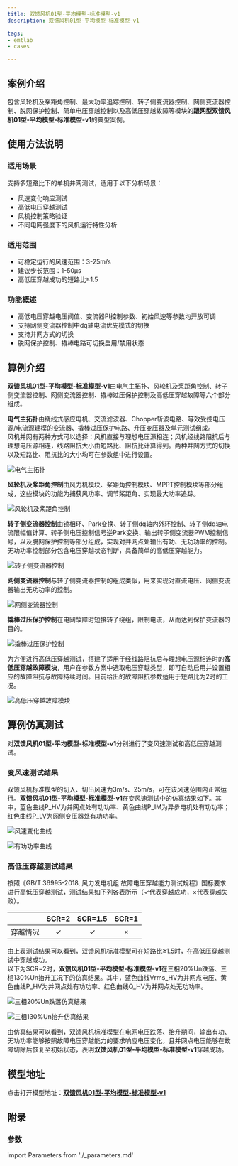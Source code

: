 ```yaml
---
title: 双馈风机01型-平均模型-标准模型-v1
description: 双馈风机01型-平均模型-标准模型-v1

tags:
- emtlab
- cases

---
```



## 案例介绍

包含风轮机及桨距角控制、最大功率追踪控制、转子侧变流器控制、网侧变流器控制、脱网保护控制、简单电压穿越控制以及高低压穿越故障等模块的**跟网型双馈风机01型-平均模型-标准模型-v1**的典型案例。


## 使用方法说明

### 适用场景  

支持多短路比下的单机并网测试，适用于以下分析场景：
   + 风速变化响应测试  
   + 高低电压穿越测试  
   + 风机控制策略验证  
   + 不同电网强度下的风机运行特性分析  

### 适用范围  
   + 可稳定运行的风速范围：3-25m/s  
   + 建议步长范围：1-50μs  
   + 高低压穿越成功的短路比≥1.5 

### 功能概述  
   + 高低电压穿越电压阈值、变流器PI控制参数、初始风速等参数均开放可调  
   + 支持网侧变流器控制中dq轴电流优先模式的切换  
   + 支持并网方式的切换  
   + 脱网保护控制、撬棒电路可切换启用/禁用状态

  
## 算例介绍

**双馈风机01型-平均模型-标准模型-v1**由电气主拓扑、风轮机及桨距角控制、转子侧变流器控制、网侧变流器控制、撬棒过压保护控制及高低压穿越故障等六个部分组成。  

**电气主拓扑**由绕线式感应电机、交流滤波器、Chopper斩波电路、等效受控电压源/电流源建模的变流器、撬棒过压保护电路、升压变压器及单元测试组成。  
风机并网有两种方式可以选择：风机直接与理想电压源相连；风机经线路阻抗后与理想电压源相连，线路阻抗大小由短路比、阻抗比计算得到。两种并网方式的切换以及短路比、阻抗比的大小均可在参数组中进行设置。  

![电气主拓扑](./wtg_dfig_01-avm-std-v1b2-main.png "电气主拓扑")


**风轮机及桨距角控制**由风力机模块、桨距角控制模块、MPPT控制模块等部分组成，这些模块的功能为捕获风功率、调节桨距角、实现最大功率追踪。  

![风轮机及桨距角控制](./wtg_dfig_01-avm-std-v1b2-mppt.png "风轮机及桨距角控制")


**转子侧变流器控制**由锁相环、Park变换、转子侧dq轴内外环控制、转子侧dq轴电流限幅值计算、转子侧电压控制信号逆Park变换、输出转子侧变流器PWM控制信号，以及脱网保护控制等部分组成，实现对并网点处输出有功、无功功率的控制。无功功率控制部分包含电压穿越状态判断，具备简单的高低压穿越能力。  

![转子侧变流器控制](./wtg_dfig_01-avm-std-v1b2-rsc.png "转子侧变流器控制")


**网侧变流器控制**与转子侧变流器控制的组成类似，用来实现对直流电压、网侧变流器输出无功功率的控制。  

![网侧变流器控制](./wtg_dfig_01-avm-std-v1b2-gsc.png "网侧变流器控制")

**撬棒过压保护控制**在电网故障时短接转子绕组，限制电流，从而达到保护变流器的目的。  

![撬棒过压保护控制](./wtg_dfig_01-avm-std-v1b2-crowbar.png "撬棒过压保护控制")

为方便进行高低压穿越测试，搭建了适用于经线路阻抗后与理想电压源相连时的**高低压穿越故障模块**，用户在参数方案中选取电压穿越类型，即可自动启用并设置相应的故障阻抗与故障持续时间。目前给出的故障阻抗参数适用于短路比为2时的工况。  

![高低压穿越故障模块](./wtg_dfig_01-avm-std-v1b2-fault.png "高低压穿越故障模块")


## 算例仿真测试

对**双馈风机01型-平均模型-标准模型-v1**分别进行了变风速测试和高低压穿越测试。

### 变风速测试结果
双馈风机标准模型的切入、切出风速为3m/s、25m/s，可在该风速范围内正常运行。**双馈风机01型-平均模型-标准模型-v1**在变风速测试中的仿真结果如下。其中，蓝色曲线P_HV为并网点处有功功率、黄色曲线P_IM为异步电机处有功功率；红色曲线P_LV为网侧变压器处有功功率。  

![风速变化曲线](./wtg_dfig_01-avm-std-v1b2-vwind.png "风速变化曲线")  

![有功功率曲线](./wtg_dfig_01-avm-std-v1b2-pwind.png "有功功率曲线")


### 高低压穿越测试结果
按照《GB/T 36995-2018, 风力发电机组 故障电压穿越能力测试规程》国标要求进行高低压穿越测试，测试结果如下列各表所示（✓代表穿越成功，×代表穿越失败）。  

|          |  SCR=2  |  SCR=1.5  |  SCR=1  |
|:--------:|:-------:|:---------:|:-------:|
|  穿越情况 |    ✓    |    ✓     |   ×     |  

由上表测试结果可以看到，双馈风机标准模型可在短路比≥1.5时，在高低压穿越测试中穿越成功。  
以下为SCR=2时，**双馈风机01型-平均模型-标准模型-v1**在三相20%Un跌落、三相130%Un抬升工况下的仿真结果。其中，蓝色曲线Vrms_HV为并网点电压、黄色曲线P_HV为并网点处有功功率、红色曲线Q_HV为并网点处无功功率。  

![三相20%Un跌落仿真结果](./wtg_dfig_01-avm-std-v1b2-lvrt.png "三相20%Un跌落仿真结果")  

![三相130%Un抬升仿真结果](./wtg_dfig_01-avm-std-v1b2-hvrt.png "三相130%Un抬升仿真结果")  


由仿真结果可以看到，双馈风机标准模型在电网电压跌落、抬升期间，输出有功、无功功率能够按照故障电压穿越能力的要求响应电压变化，且并网点电压能够在故障切除后恢复至初始状态，表明**双馈风机01型-平均模型-标准模型-v1**穿越成功。  

## 模型地址

点击打开模型地址：[**双馈风机01型-平均模型-标准模型-v1**](https://cloudpss.net/model/open-cloudpss/WTG_DFIG_01-avm-std-v1b2)  

## 附录

### 参数

import Parameters from './_parameters.md'

<Parameters/>



<!-- 
## 附：修改及调试日志

+ 20250102 在标准详细化双馈风机的基础上，修改变流器模块为平均化变流器，平均化变流器与PSCAD平均化双馈风机模型中的变流器保持一致，并修改变流器输入的控制信号
+ 20250107 在转子侧变流器q轴PI控制中新增一个给PI控制器的重置信号，该信号会在监测到故障结束且电压回稳后动作，以解决风机输出无功在故障结束后回不到0的问题
+ 20250116 将封装的平均化变流器模块穿透到底层，并将受控电压源的输入信号控制环节整合到转子侧和网侧变流器控制图纸中
+ 20250117 增加双馈风机外接理想电压源或戴维南等效电压源的选项，并增添故障设置的相关参数
+ 20250226 将详细化模型的修改同步到平均化模型
    + 基于Simulink官方双馈风机模型，修改CloudPSS双馈风机模型电机、变流器PI控制相关参数，修改后风机在低风速下输出功率不再为负
    + 修改戴维南理想电压源的等值电阻电抗值，解决了风机接戴维南理想电压源时，输出无功一直跌落的问题
    + 增加风机接戴维南等效电压源时，由用户设置的短路比和阻抗比，计算得到戴维南等效电压源的阻抗值参数
    + 删去参数表中鼠笼相关参数
+ 20250310 根据标准模型规范修改相关描述
    + 设置风机高/低穿电压阈值和并网点电压为用户可调参数
    + 删去现有的外接戴维南等效电压源方式
+ 20250321 
    + 在并网处加入由短路比和阻抗比计算得到的线路阻抗
    + 提供风机直接与理想电压源相连，经线路阻抗与理想电压源相连两种并网方式
    + 加入高低穿故障测试模块
+ 20250326 
    + 优化高低穿故障测试模块，给定SCR=2时进行高低穿测试时的故障阻抗、电容大小
    + 修改受控电压源内阻为0.01Ω
    + 修改转子侧外环控制中低压功率逻辑特征电压值参数，以解决SCR=1.5时电压穿越失败的问题
+ 20250328 修改转子侧变流器控制中定子电阻为有名值
+ 20250727 更新模型版本为v1b2，更新内容如下：
    + 修改直流电容的初始电压为直流电压基准值
    + 模型描述修改为markdown格式
    + 删去不必要的电流表
    + 优化变量名和模型布局
    + 修改电流方向和坐标变化，统一注入电网为正
    + 调整变流器控制中d轴电流、q轴电流与输出有功、无功功率方向一致
    + 不启用crowbar时禁用整个crowbar电路，否则会出现功率振荡问题
    + 删去与转子侧、网侧受控电压源相连的5e-4大小的电阻，简化风机模型
    + 模型描述修改为markdown格式
    + 将受控电压源内阻改为0Ω
    + 增加闭锁二极管启用开关  
+ 20250818 加入电压保护脱网控制
 
-->

